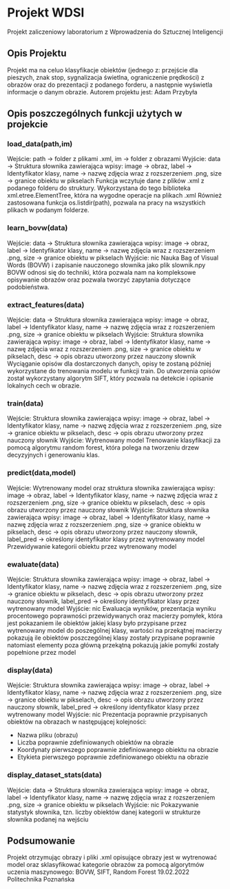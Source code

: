# Projekt WDSI
Projekt zaliczeniowy laboratorium z Wprowadzenia do Sztucznej Inteligencji

## Opis Projektu
Projekt ma na celuo klasyfikacje obiektów (jednego z: przejście dla pieszych, znak stop, sygnalizacja świetlna, ograniczenie prędkości) z obrazów oraz do prezentacji z podanego forderu, a następnie wyświetla informacje o danym obrazie.
Autorem projektu jest: Adam Przybyła

## Opis poszczególnych funkcji użytych w projekcie
### load_data(path,im)
Wejście: path -> folder z plikami .xml, im -> folder z obrazami
Wyjście: data -> Struktura słownika zawierająca wpisy: image -> obraz, label -> Identyfikator klasy, name -> nazwę zdjęcia wraz z rozszerzeniem .png,
size -> granice obiektu w pikselach
Funkcja wczytuje dane z plików .xml z podanego folderu do struktury. Wykorzystana do tego biblioteka xml.etree.ElementTree, która na wygodne operacje na plikach .xml
Również zastosowana funkcja os.listdir(path), pozwala na pracy na wszystkich plikach w podanym folderze.

### learn_bovw(data)
Wejście: data -> Struktura słownika zawierająca wpisy: image -> obraz, label -> Identyfikator klasy, name -> nazwę zdjęcia wraz z rozszerzeniem .png,
size -> granice obiektu w pikselach
Wyjście: nic
Nauka Bag of Visual Words (BOVW) i zapisanie nauczonego słownika jako plik slownik.npy
BOVW odnosi się do techniki, która pozwala nam na kompleksowe opisywanie obrazów oraz pozwala tworzyć zapytania dotyczące podobieństwa.

### extract_features(data)
Wejście: data -> Struktura słownika zawierająca wpisy: image -> obraz, label -> Identyfikator klasy, name -> nazwę zdjęcia wraz z rozszerzeniem .png,
size -> granice obiektu w pikselach
Wyjście: Struktura słownika zawierająca wpisy: image -> obraz, label -> Identyfikator klasy, name -> nazwę zdjęcia wraz z rozszerzeniem .png,
size -> granice obiektu w pikselach, desc -> opis obrazu utworzony przez nauczony słownik
Wyciąganie opisów dla dostarczonych danych, opisy te zostaną później wykorzystane do trenowania modelu w funkcji train. Do utworzenia opisów został wykorzystany algorytm SIFT,
który pozwala na detekcie i opisanie lokalnych cech w obrazie.

### train(data)
Wejście: Struktura słownika zawierająca wpisy: image -> obraz, label -> Identyfikator klasy, name -> nazwę zdjęcia wraz z rozszerzeniem .png,
size -> granice obiektu w pikselach, desc -> opis obrazu utworzony przez nauczony słownik
Wyjście: Wytrenowany model
Trenowanie klasyfikacji za pomocą algorytmu random forest, która polega na tworzeniu drzew decyzyjnych i generowaniu klas.

### predict(data,model)
Wejście: Wytrenowany model oraz struktura słownika zawierająca wpisy: image -> obraz, label -> Identyfikator klasy, name -> nazwę zdjęcia wraz z rozszerzeniem .png,
size -> granice obiektu w pikselach, desc -> opis obrazu utworzony przez nauczony słownik 
Wyjście: Struktura słownika zawierająca wpisy: image -> obraz, label -> Identyfikator klasy, name -> nazwę zdjęcia wraz z rozszerzeniem .png,
size -> granice obiektu w pikselach, desc -> opis obrazu utworzony przez nauczony słownik, label_pred -> określony identyfikator klasy przez wytrenowany model
Przewidywanie kategorii obiektu przez wytrenowany model

### ewaluate(data)
Wejście: Struktura słownika zawierająca wpisy: image -> obraz, label -> Identyfikator klasy, name -> nazwę zdjęcia wraz z rozszerzeniem .png,
size -> granice obiektu w pikselach, desc -> opis obrazu utworzony przez nauczony słownik, label_pred -> określony identyfikator klasy przez wytrenowany model
Wyjście: nic
Ewaluacja wyników, prezentacja wyniku procentowego poprawności przewidywanych oraz macierzy pomyłek, która jest pokazaniem ile obiektów jakiej klasy było przypisane
przez wytrenowany model do poszególnej klasy, wartości na przekątnej macierzy pokazują ile obiektów poszczególnej klasy zostały przypisane poprawnie natomiast elementy poza
główną przekątną pokazują jakie pomyłki zostały popełnione przez model

### display(data)
Wejście: Struktura słownika zawierająca wpisy: image -> obraz, label -> Identyfikator klasy, name -> nazwę zdjęcia wraz z rozszerzeniem .png,
size -> granice obiektu w pikselach, desc -> opis obrazu utworzony przez nauczony słownik, label_pred -> określony identyfikator klasy przez wytrenowany model
Wyjście: nic
Prezentacja poprawnie przypisanych obiektów na obrazach w następującej kolejności:
- Nazwa pliku (obrazu)
- Liczba poprawnie zdefiniowanych obiektów na obrazie
- Koordynaty pierwszego poprawnie zdefiniowanego obiektu na obrazie
- Etykieta pierwszego poprawnie zdefiniowanego obiektu na obrazie

### display_dataset_stats(data)
Wejście: data -> Struktura słownika zawierająca wpisy: image -> obraz, label -> Identyfikator klasy, name -> nazwę zdjęcia wraz z rozszerzeniem .png,
size -> granice obiektu w pikselach
Wyjście: nic
Pokazywanie statystyk słownika, tzn. liczby obiektów danej kategorii w strukturze słownika podanej na wejściu 

## Podsumowanie
Projekt otrzymując obrazy i pliki .xml opisujące obrazy jest w wytrenować model oraz sklasyfikować kategorie obrazów 
za pomocą algorytmów uczenia maszynowego: BOVW, SIFT, Random Forest
19.02.2022 Politechnika Poznańska

